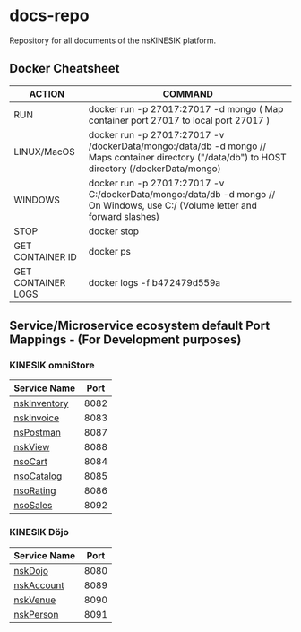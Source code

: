 # docs-repo
Repository for all documents of the nsKINESIK platform.

## Docker Cheatsheet

| ACTION | COMMAND |
|--------|---------|
| RUN | docker run -p 27017:27017 -d mongo ( Map container port 27017 to local port 27017 ) |
| LINUX/MacOS | docker run -p 27017:27017 -v /dockerData/mongo:/data/db -d mongo   //   Maps container directory ("/data/db") to HOST directory (/dockerData/mongo) |
| WINDOWS | docker run -p 27017:27017 -v C:/dockerData/mongo:/data/db -d mongo //   On Windows, use C:/ (Volume letter and forward slashes) |
| STOP | docker stop <containerID> |
| GET CONTAINER ID | docker ps |
| GET CONTAINER LOGS | docker logs -f b472479d559a |

## Service/Microservice ecosystem default Port Mappings - (For Development purposes)
### KINESIK omniStore
| Service Name | Port | 
| --------| -----|
| [nskInventory](https://github.com/NordStar-KINESIK/nskInventory) | 8082 |
| [nskInvoice](https://github.com/NordStar-KINESIK/nskInvoice) | 8083 |
| [nsPostman](https://github.com/NordStar-KINESIK/nsPostman) | 8087 |
| [nskView](https://github.com/NordStar-KINESIK/nskView) | 8088 |
| [nsoCart](https://github.com/NordStar-KINESIK/nskCart) | 8084 |
| [nsoCatalog](https://github.com/NordStar-KINESIK/nskCatalog) | 8085 |
| [nsoRating](https://github.com/NordStar-KINESIK/nskRating) | 8086 |
| [nsoSales](https://github.com/NordStar-OMNISTORE/nsoSales) | 8092 |

### KINESIK Döjo
| Service Name | Port | 
| --------| -----|
| [nskDojo](https://github.com/NordStar-KINESIK/nskDojo) | 8080 |
| [nskAccount](https://github.com/NordStar-KINESIK/nskAccount) | 8089 |
| [nskVenue](https://github.com/NordStar-KINESIK/nskVenue) | 8090 |
| [nskPerson](https://github.com/NordStar-KINESIK/nskPerson) | 8091 |
